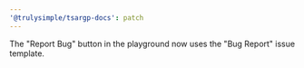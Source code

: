 ```yaml
---
'@trulysimple/tsargp-docs': patch
---
```


The "Report Bug" button in the playground now uses the "Bug Report" issue template.
